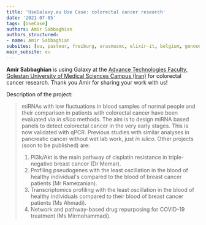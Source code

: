```yaml
---
title: 'UseGalaxy.eu Use Case: colorectal cancer research'
date: '2021-07-05'
tags: [UseCase]
authors: Amir Sabbaghian
authors_structured:
- name: Amir Sabbaghian
subsites: [eu, pasteur, freiburg, erasmusmc, elixir-it, belgium, genouest]
main_subsite: eu
---
```


__Amir Sabbaghian__ is using Galaxy at the [Advance Technologies Faculty, Golestan University of Medical Sciences Campus (Iran)](https://goums.ac.ir/index.php?slc_lang=en&sid=100) for colorectal cancer research. Thank you Amir for sharing your work with us!
 
Description of the project: 

> miRNAs with low fluctuations in blood samples of normal people and their comparison in patients with colorectal cancer have been evaluated
> via _in silico_ methods.
> The aim is to design miRNA based panels to detect colorectal cancer in the very early stages. This is now validated with qPCR.
> Previous studies with similar analyses in pancreatic cancer without wet lab work, just _in silico_. Other projects (soon to be published) are:
> 1. PI3k/Akt is the main pathway of cisplatin resistance in triple-negative breast cancer (Dr Memar).
> 2. Profiling pseudogenes with the least oscillation in the blood of healthy individual's compared to the blood of breast cancer patients (Mr Ramezanian).
> 3. Transcriptomics profiling with the least oscillation in the blood of healthy individuals compared to their blood of breast cancer patients (Ms Ahmadi).
> 4. Network and pathway-based drug repurposing for COVID-19 treatment (Ms Mirmohammadi).

